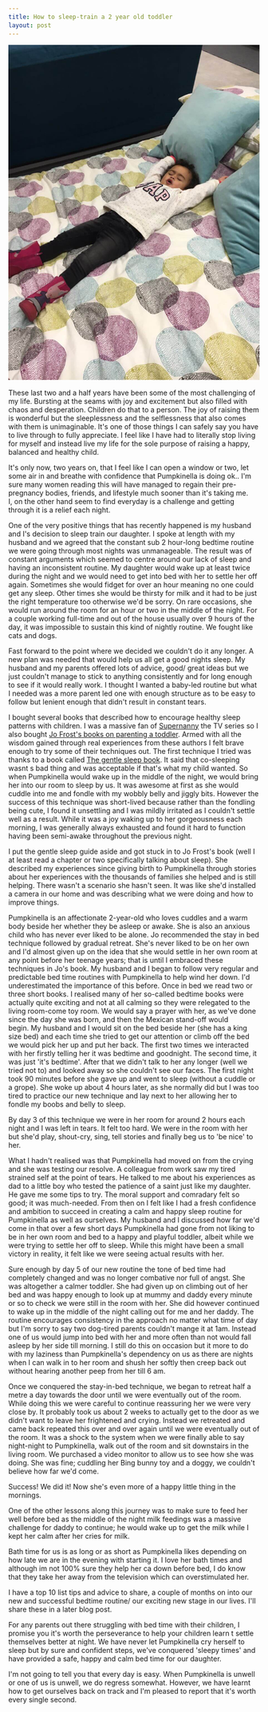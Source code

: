 ```yaml
---
title: How to sleep-train a 2 year old toddler
layout: post
---
```


![how to sleep train a 2 year old image1](/assets/posts/how-to-sleep-train-two-year-old.jpg)

These last two and a half years have been some of the most challenging of my life. Bursting at the seams with joy and excitement but also filled with chaos and desperation. Children do that to a person. The joy of raising them is wonderful but the sleeplessness and the selflessness that also comes with them is unimaginable. It's one of those things I can safely say you have to live through to fully appreciate. I feel like I have had to literally stop living for myself and instead live my life for the sole purpose of raising a happy, balanced and healthy child.<!--more-->

It's only now, two years on, that I feel like I can open a window or two, let some air in and breathe with confidence that Pumpkinella is doing ok.. I'm sure many women reading this will have managed to regain their pre-pregnancy bodies, friends, and lifestyle much sooner than it's taking me. I, on the other hand seem to find everyday is a challenge and getting through it is a relief each night.

One of the very positive things that has recently happened is my husband and I's decision to sleep train our daughter. I spoke at length with my husband and we agreed that the constant sub 2 hour-long bedtime routine we were going through most nights was unmanageable. The result was of constant arguments which seemed to centre around our lack of sleep and having an inconsistent routine. My daughter would wake up at least twice during the night and we would need to get into bed with her to settle her off again. Sometimes she would fidget for over an hour meaning no one could get any sleep. Other times she would be thirsty for milk and it had to be just the right temperature too otherwise we'd be sorry. On rare occasions, she would run around the room for an hour or two in the middle of the night. For a couple working full-time and out of the house usually over 9 hours of the day, it was impossible to sustain this kind of nightly routine. We fought like cats and dogs.

Fast forward to the point where we decided we couldn't do it any longer. A new plan was needed that would help us all get a good nights sleep. My husband and my parents offered lots of advice, good/ great ideas but we just couldn't manage to stick to anything consistently and for long enough to see if it would really work. I thought I wanted a baby-led routine but what I needed was a more parent led one with enough structure as to be easy to follow but lenient enough that didn't result in constant tears.

I bought several books that described how to encourage healthy sleep patterns with children. I was a massive fan of [Supernanny](http://www.jofrost.com/supernanny/) the TV series so I also bought [Jo Frost's books on parenting a toddler](http://www.amazon.co.uk/gp/product/1409113345?keywords=jo%20frost&amp;qid=1452546200&amp;ref_=sr_1_1&amp;sr=8-1). Armed with all the wisdom gained through real experiences from these authors I felt brave enough to try some of their techniques out. The first technique I tried was thanks to a book called [The gentle sleep book](http://www.amazon.co.uk/The-Gentle-Sleep-Book-pre-schoolers/dp/0349405204). It said that co-sleeping wasnt s bad thing and was acceptable if that's what my child wanted. So when Pumpkinella would wake up in the middle of the night, we would bring her into our room to sleep by us. It was awesome at first as she would cuddle into me and fondle with my wobbly belly and jiggly bits. However the success of this technique was short-lived because rather than the fondling being cute, I found it unsettling and I was mildly irritated as I couldn't settle well as a result. While it was a joy waking up to her gorgeousness each morning, I was generally always exhausted and found it hard to function having been semi-awake throughout the previous night.

I put the gentle sleep guide aside and got stuck in to Jo Frost's book (well I at least read a chapter or two specifically talking about sleep). She described my experiences since giving birth to Pumpkinella through stories about her experiences with the thousands of families she helped and is still helping. There wasn't a scenario she hasn't seen. It was like she'd installed a camera in our home and was describing what we were doing and how to improve things.

Pumpkinella is an affectionate 2-year-old who loves cuddles and a warm body beside her whether they be asleep or awake. She is also an anxious child who has never ever liked to be alone. Jo recommended the stay in bed technique followed by gradual retreat. She's never liked to be on her own and I'd almost given up on the idea that she would settle in her own room at any point before her teenage years; that is until I embraced these techniques in Jo's book. My husband and I began to follow very regular and predictable bed time routines with Pumpkinella to help wind her down. I'd underestimated the importance of this before. Once in bed we read two or three short books. I realised many of her so-called bedtime books were actually quite exciting and not at all calming so they were relegated to the living room-come toy room. We would say a prayer with her, as we've done since the day she was born, and then the Mexican stand-off would begin. My husband and I would sit on the bed beside her (she has a king size bed) and each time she tried to get our attention or climb off the bed we would pick her up and put her back. The first two times we interacted with her firstly telling her it was bedtime and goodnight. The second time, it was just 'it's bedtime'. After that we didn't talk to her any longer (well we tried not to) and looked away so she couldn't see our faces. The first night took 90 minutes before she gave up and went to sleep (without a cuddle or a grope). She woke up about 4 hours later, as she normally did but I was too tired to practice our new technique and lay next to her allowing her to fondle my boobs and belly to sleep.

By day 3 of this technique we were in her room for around 2 hours each night and I was left in tears. It felt too hard. We were in the room with her but she'd play, shout-cry, sing, tell stories and finally beg us to 'be nice' to her.

What I hadn't realised was that Pumpkinella had moved on from the crying and she was testing our resolve. A colleague from work saw my tired strained self at the point of tears. He talked to me about his experiences as dad to a little boy who tested the patience of a saint just like my daughter. He gave me some tips to try. The moral support and comradary felt so good; it was much-needed. From then on I felt like I had a fresh confidence and ambition to succeed in creating a calm and happy sleep routine for Pumpkinella as well as ourselves. My husband and I discussed how far we'd come in that over a few short days Pumpkinella had gone from not liking to be in her own room and bed to a happy and playful toddler, albeit while we were trying to settle her off to sleep. While this might have been a small victory in reality, it felt like we were seeing actual results with her.

Sure enough by day 5 of our new routine the tone of bed time had completely changed and was no longer combative nor full of angst. She was altogether a calmer toddler. She had given up on climbing out of her bed and was happy enough to look up at mummy and daddy every minute or so to check we were still in the room with her. She did however continued to wake up in the middle of the night calling out for me and her daddy. The routine encourages consistency in the approach no matter what time of day but I'm sorry to say two dog-tired parents couldn't mange it at 1am. Instead one of us would jump into bed with her and more often than not would fall asleep by her side till morning. I still do this on occasion but it more to do with my laziness than Pumpkinella's dependency on us as there are nights when I can walk in to her room and shush her softly then creep back out without hearing another peep from her till 6 am.

Once we conquered the stay-in-bed technique, we began to retreat half a metre a day towards the door until we were eventually out of the room. While doing this we were careful to continue reassuring her we were very close by. It probably took us about 2 weeks to actually get to the door as we didn't want to leave her frightened and crying. Instead we retreated and came back repeated this over and over again until we were eventually out of the room. It was a shock to the system when we were finally able to say night-night to Pumpkinella, walk out of the room and sit downstairs in the living room. We purchased a video monitor to allow us to see how she was doing. She was fine; cuddling her Bing bunny toy and a doggy, we couldn't believe how far we'd come.

Success! We did it! Now she's even more of a happy little thing in the mornings.

One of the other lessons along this journey was to make sure to feed her well before bed as the middle of the night milk feedings was a massive challenge for daddy to continue; he would wake up to get the milk while I kept her calm after her cries for milk.

Bath time for us is as long or as short as Pumpkinella likes depending on how late we are in the evening with starting it. I love her bath times and although im not 100% sure they help her ca down before bed, I do know that they take her away from the television which can overstimulated her.

I have a top 10 list tips and advice to share, a couple of months on into our new and successful bedtime routine/ our exciting new stage in our lives. I'll share these in a later blog post.

For any parents out there struggling with bed time with their children, I promise you it's worth the perseverance to help your children learn t settle themselves better at night. We have never let Pumpkinella cry herself to sleep but by sure and confident steps, we've conquered 'sleepy times' and have provided a safe, happy and calm bed time for our daughter.

I'm not going to tell you that every day is easy. When Pumpkinella is unwell or one of us is unwell, we do regress somewhat. However, we have learnt how to get ourselves back on track and I'm pleased to report that it's worth every single second.
